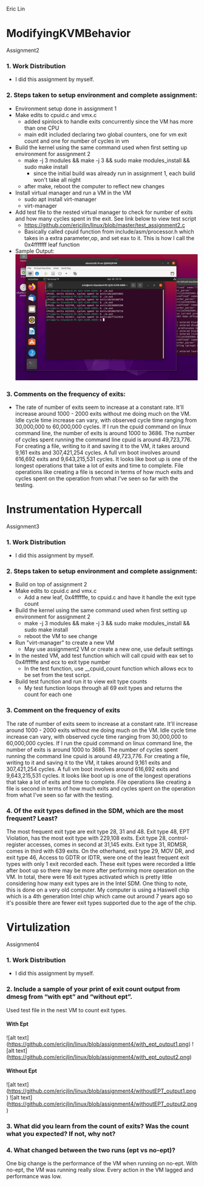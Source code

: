Eric Lin

# ModifyingKVMBehavior
Assignment2

### 1. Work Distribution
  - I did this assignment by myself.

### 2. Steps taken to setup environment and complete assignment:
  - Environment setup done in assignment 1
  - Make edits to cpuid.c and vmx.c 
    - added spinlock to handle exits concurrently since the VM has more than one CPU
    - main edit included declaring two global counters, one for vm exit count and one for number of cycles in vm
  - Build the kernel using the same command used when first setting up environment for assignment 2
    - make -j 3 modules && make -j 3 && sudo make modules_install && sudo make install
      - since the initial build was already run in assignment 1, each build won't take all night
    - after make, reboot the computer to reflect new changes
  - Install virtual manager and run a VM in the VM
    - sudo apt install virt-manager
    - virt-manager
  - Add test file to the nested virtual manager to check for number of exits and how many cycles spent in the exit.
    See link below to view test script
    - https://github.com/ericjlin/linux/blob/master/test_assignment2.c
    - Basically called cpuid function from include/asm/processor.h which takes in a extra parameter,op, and set eax to it. This is how I call the 0x4fffffff leaf function 
  - Sample Output:
  ![alt text](https://github.com/ericjlin/linux/blob/master/assign2_sample_test.png)
### 3. Comments on the frequency of exits:
  - The rate of number of exits seem to increase at a constant rate. It'll increase around 1000 - 2000 exits without me doing much on the VM. Idle cycle time increase can vary, with observed cycle time ranging from 30,000,000 to 60,000,000 cycles. If I run the cpuid command on linux command line, the number of exits is around 1000 to 3686. The number of cycles spent running the command line cpuid is around 49,723,776. For creating a file, writing to it and saving it to the VM, it takes around 9,161 exits and 307,421,254 cycles. A full vm boot involves around 616,692 exits and 9,643,215,531 cycles. It looks like boot up is one of the longest operations that take a lot of exits and time to complete. File operations like creating a file is second in terms of how much exits and cycles spent on the operation from what I've seen so far with the testing.

# Instrumentation Hypercall
Assignment3

### 1. Work Distribution
  - I did this assignment by myself.

### 2. Steps taken to setup environment and complete assignment:
   - Build on top of assignment 2
   -  Make edits to cpuid.c and vmx.c
      - Add a new leaf, 0x4ffffffe, to cpuid.c and have it handle the exit type count
   -  Build the kernel using the same command used when first setting up environment for assignment 2
      - make -j 3 modules && make -j 3 && sudo make modules_install && sudo make install
      -  reboot the VM to see change
   - Run "virt-manager" to create a new VM
      - May use assignment2 VM or create a new one, use default settings
   - In the nested VM, add test function which will call cpuid with eax set to 0x4ffffffe and ecx to exit type number
      - In the test function, use __cpuid_count function which allows ecx to be set from the test script.
   - Build test function and run it to view exit type counts
      - My test function loops through all 69 exit types and returns the count for each one  
### 3. Comment on the frequency of exits
  The rate of number of exits seem to increase at a constant rate. It'll increase around 1000 - 2000 exits without me doing much on the VM. Idle cycle time increase can vary, with observed cycle time ranging from 30,000,000 to 60,000,000 cycles. If I run the cpuid command on linux command line, the number of exits is around 1000 to 3686. The number of cycles spent running the command line cpuid is around 49,723,776. For creating a file, writing to it and saving it to the VM, it takes around 9,161 exits and 307,421,254 cycles. A full vm boot involves around 616,692 exits and 9,643,215,531 cycles. It looks like boot up is one of the longest operations that take a lot of exits and time to complete. File operations like creating a file is second in terms of how much exits and cycles spent on the operation from what I've seen so far with the testing.

### 4. Of the exit types defined in the SDM, which are the most frequent? Least?

  The most frequent exit type are exit type 28, 31 and 48. Exit type 48, EPT Violation, has the most exit type with 229,108 exits. Exit type 28, control-register accesses, comes in second at 31,145 exits. Exit type 31, RDMSR, comes in third with 639 exits. On the otherhand, exit type 29, MOV DR, and exit type 46, Access to GDTR or IDTR, were one of the least frequent exit types with only 1 exit recorded each. These exit types were recorded a little after boot up so there may be more after performing more operation on the VM. In total, there were 16 exit types activated which is pretty little considering how many exit types are in the Intel SDM. One thing to note, this is done on a very old computer. My computer is using a Haswell chip which is a 4th generation Intel chip which came out around 7 years ago so it's possible there are fewer exit types supported due to the age of the chip.

# Virtulization
Assignment4

### 1. Work Distribution
  - I did this assignment by myself.

### 2. Include a sample of your print of exit count output from dmesg from “with ept” and “without ept”.
Used test file in the nest VM to count exit types.

#### With Ept

![alt text] (https://github.com/ericjlin/linux/blob/assignment4/with_ept_output1.png)
![alt text] (https://github.com/ericjlin/linux/blob/assignment4/with_ept_output2.png)

#### Without Ept

![alt text] (https://github.com/ericjlin/linux/blob/assignment4/withoutEPT_output1.png)
![alt text] (https://github.com/ericjlin/linux/blob/assignment4/withoutEPT_output2.png)

### 3. What did you learn from the count of exits? Was the count what you expected? If not, why not?
### 4. What changed between the two runs (ept vs no-ept)?
One big change is the performance of the VM when running on no-ept. With no-ept, the VM was running really slow. Every action in the VM lagged and performance was low.

